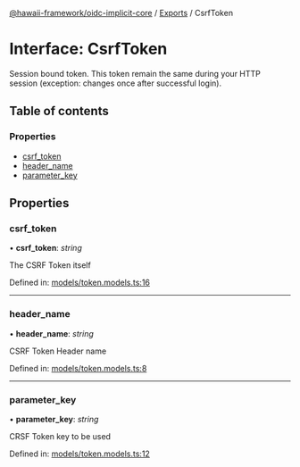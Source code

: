 [@hawaii-framework/oidc-implicit-core](../README.md) / [Exports](../modules.md) / CsrfToken

# Interface: CsrfToken

Session bound token. This token remain the same during your HTTP session (exception: changes once after successful login).

## Table of contents

### Properties

- [csrf\_token](csrftoken.md#csrf_token)
- [header\_name](csrftoken.md#header_name)
- [parameter\_key](csrftoken.md#parameter_key)

## Properties

### csrf\_token

• **csrf\_token**: *string*

The CSRF Token itself

Defined in: [models/token.models.ts:16](https://github.com/Q24/hawaii-packages/blob/00a5256/packages/oidc-implicit-core/src/models/token.models.ts#L16)

___

### header\_name

• **header\_name**: *string*

CSRF Token Header name

Defined in: [models/token.models.ts:8](https://github.com/Q24/hawaii-packages/blob/00a5256/packages/oidc-implicit-core/src/models/token.models.ts#L8)

___

### parameter\_key

• **parameter\_key**: *string*

CRSF Token key to be used

Defined in: [models/token.models.ts:12](https://github.com/Q24/hawaii-packages/blob/00a5256/packages/oidc-implicit-core/src/models/token.models.ts#L12)
